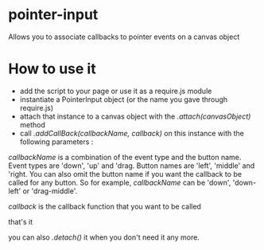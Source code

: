 pointer-input
=============

Allows you to associate callbacks to pointer events on a canvas object

How to use it
=============

- add the script to your page or use it as a require.js module
- instantiate a PointerInput object (or the name you gave through require.js)
- attach that instance to a canvas object with the *.attach(canvasObject)* method
- call *.addCallBack(callbackName, callback)* on this instance with the following parameters :

*callbackName* is a combination of the event type and the button name. Event types are 'down', 'up' and 'drag. Button names are 'left', 'middle' and 'right.
You can also omit the button name if you want the callback to be called for any button.
So for example, *callbackName* can be 'down', 'down-left' or 'drag-middle'.

*callback* is the callback function that you want to be called

that's it

you can also *.detach()* it when you don't need it any more.

